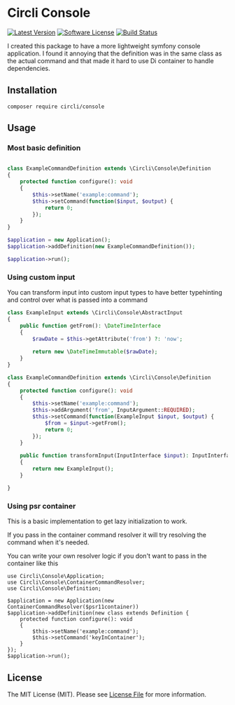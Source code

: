 # Circli Console


[![Latest Version](https://img.shields.io/github/release/circli/console.svg?style=flat-square)](https://github.com/circli/console/releases)
[![Software License](https://img.shields.io/badge/license-MIT-brightgreen.svg?style=flat-square)](LICENSE)
[![Build Status](https://github.com/circli/console/workflows/Unit%20Tests/badge.svg)](https://github.com/sunkan/enum/actions)


I created this package to have a more lightweight symfony console application.
I found it annoying that the definition was in the same class as the actual command and that made it hard to use Di container to handle dependencies.

## Installation

```
composer require circli/console
```

## Usage


### Most basic definition

```php

class ExampleCommandDefinition extends \Circli\Console\Definition
{
    protected function configure(): void
    {
        $this->setName('example:command');
        $this->setCommand(function($input, $output) {
            return 0;
        });
    }
}

$application = new Application();
$application->addDefinition(new ExampleCommandDefinition());

$application->run();
```

### Using custom input

You can transform input into custom input types to have better typehinting and control over what is passed into a command

```php
class ExampleInput extends \Circli\Console\AbstractInput
{
    public function getFrom(): \DateTimeInterface
    {
        $rawDate = $this->getAttribute('from') ?: 'now';
        
        return new \DateTimeImmutable($rawDate);
    }
}

class ExampleCommandDefinition extends \Circli\Console\Definition
{
    protected function configure(): void
    {
        $this->setName('example:command');
        $this->addArgument('from', InputArgument::REQUIRED);
        $this->setCommand(function(ExampleInput $input, $output) {
            $from = $input->getFrom();
            return 0;
        });
    }
    
    public function transformInput(InputInterface $input): InputInterface
    {
        return new ExampleInput();
    }

}
```

### Using psr container

This is a basic implementation to get lazy initialization to work.

If you pass in the container command resolver it will try resolving the command when it's needed.

You can write your own resolver logic if you don't want to pass in the container like this

```
use Circli\Console\Application;
use Circli\Console\ContainerCommandResolver;
use Circli\Console\Definition;

$application = new Application(new ContainerCommandResolver($psr11container))
$application->addDefinition(new class extends Definition {
    protected function configure(): void
    {
        $this->setName('example:command');
        $this->setCommand('keyInContainer');
    }
});
$application->run();
```

## License

The MIT License (MIT). Please see [License File](LICENSE) for more information.
